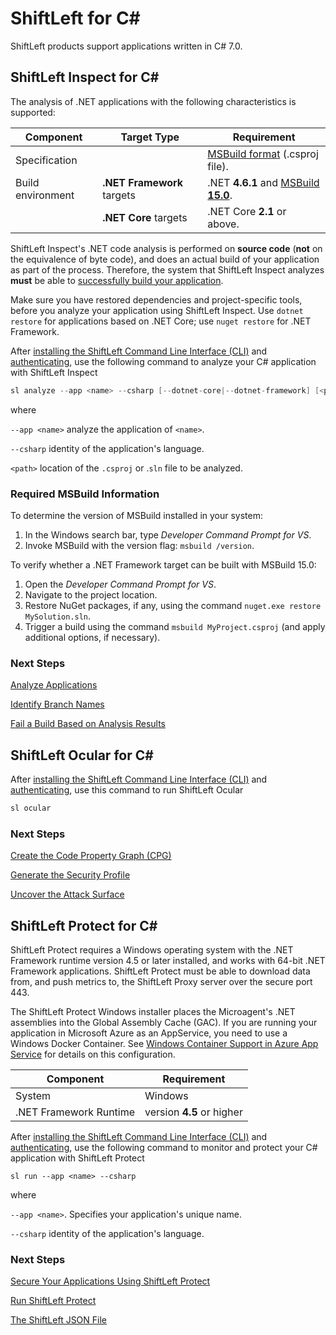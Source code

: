 # ShiftLeft for C#

ShiftLeft products support applications written in C# 7.0.

## ShiftLeft Inspect for C#

The analysis of .NET applications with the following characteristics is supported:

Component | Target Type | Requirement
--- | --- | ---
Specification | | [MSBuild format](https://docs.microsoft.com/en-us/visualstudio/msbuild/msbuild?view=vs-2017) (.csproj file).
Build environment | **.NET Framework** targets | .NET **4.6.1** and [MSBuild **15.0**](#required-msbuild-information). 
| | **.NET Core** targets | .NET Core **2.1** or above.

ShiftLeft Inspect's .NET code analysis is performed on **source code** (**not** on the equivalence of byte code), and does an actual build of your application as part of the process. Therefore, the system that ShiftLeft Inspect analyzes **must** be able to [successfully build your application](#required-msbuild-information). 

Make sure you have restored dependencies and project-specific tools, before you analyze your application using ShiftLeft Inspect. Use `dotnet restore` for applications based on .NET Core; use `nuget restore` for .NET Framework.

After [installing the ShiftLeft Command Line Interface (CLI)](../using-cli/install-cli.md) and [authenticating](../using-cli/authenticating.md), use the following command to analyze your C# application with ShiftLeft Inspect

```scala
sl analyze --app <name> --csharp [--dotnet-core|--dotnet-framework] [<path>]
```
where 

`--app <name>` analyze the application of `<name>`. 

`--csharp` identity of the application's language.

`<path>` location of the `.csproj` or .`sln` file to be analyzed.

### Required MSBuild Information

To determine the version of MSBuild installed in your system:

1. In the Windows search bar, type *Developer Command Prompt for VS*.
2. Invoke MSBuild with the version flag: `msbuild /version`.

To verify whether a .NET Framework target can be built with MSBuild 15.0:

1. Open the *Developer Command Prompt for VS*.
2. Navigate to the project location.
3. Restore NuGet packages, if any, using the command `nuget.exe restore MySolution.sln`.
3. Trigger a build using the command `msbuild MyProject.csproj` (and apply additional options, if necessary).

### Next Steps

[Analyze Applications](../using-inspect-protect/inspect/analyzing-applications.md)

[Identify Branch Names](../using-inspect-protect/inspect/identify-branches.md)

[Fail a Build Based on Analysis Results](../using-inspect-protect/inspect/fail-build.md)

## ShiftLeft Ocular for C#

After [installing the ShiftLeft Command Line Interface (CLI)](../using-cli/install-cli.md) and [authenticating](../using-cli/authenticating.md), use this command to run ShiftLeft Ocular

```scala
sl ocular
```

### Next Steps

[Create the Code Property Graph (CPG)](../using-ocular/getting-started/create-cpg.md)

[Generate the Security Profile](../using-ocular/getting-started/generate-sp.md)

[Uncover the Attack Surface](../using-ocular/use-cases/attack-surface.md)


## ShiftLeft Protect for C#

ShiftLeft Protect requires a Windows operating system with the .NET Framework runtime version 4.5 or later installed, and  works with 64-bit .NET Framework applications. ShiftLeft Protect must be able to download data from, and push metrics to, the ShiftLeft Proxy server over the secure port 443.

The ShiftLeft Protect Windows installer places the Microagent's .NET assemblies into the Global Assembly Cache (GAC). If you are running your application in Microsoft Azure as an AppService, you need to use a Windows Docker Container. See [Windows Container Support in Azure App Service](https://azure.microsoft.com/en-us/blog/announcing-the-public-preview-of-windows-container-support-in-azure-app-service/) for details on this configuration.

Component | Requirement
--- | ---
System | Windows
.NET Framework Runtime | version **4.5** or higher

After [installing the ShiftLeft Command Line Interface (CLI)](../using-cli/install-cli.md) and [authenticating](../using-cli/authenticating.md), use the following command to monitor and protect your C# application with ShiftLeft Protect

```
sl run --app <name> --csharp
```

where

`--app <name>`. Specifies your application's unique name.

`--csharp` identity of the application's language.

### Next Steps

[Secure Your Applications Using ShiftLeft Protect](../using-inspect-protect/protect/securing-applications.md)
  
[Run ShiftLeft Protect](../using-inspect-protect/protect/run-protect.md)
    
[The ShiftLeft JSON File](../using-inspect-protect/protect/json-file.md)

